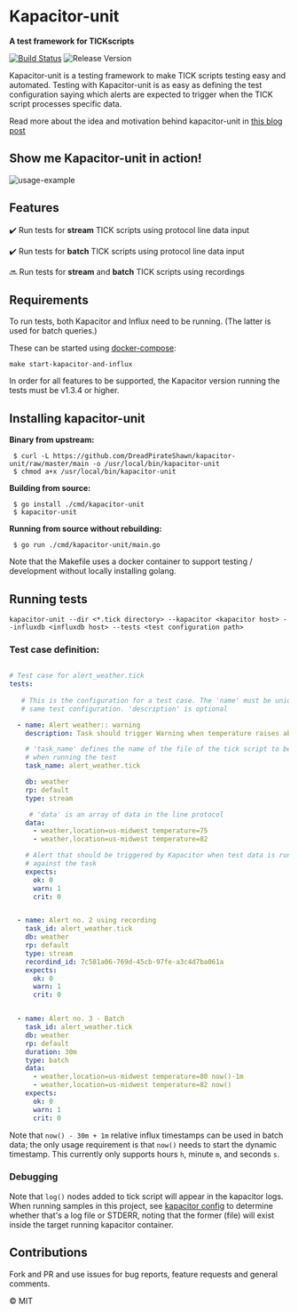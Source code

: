 # Kapacitor-unit

**A test framework for TICKscripts**

[![Build Status](https://travis-ci.org/DreadPirateShawn/kapacitor-unit.svg?branch=master)](https://travis-ci.org/DreadPirateShawn/kapacitor-unit) ![Release Version](https://img.shields.io/badge/release-0.8-blue.svg)


Kapacitor-unit is a testing framework to make TICK scripts testing easy and
automated. Testing with Kapacitor-unit is as easy as defining the test configuration saying which alerts are expected to trigger when the TICK script processes specific data. 


Read more about the idea and motivation behind kapacitor-unit in 
[this blog post](http://www.gpestana.com/blog/kapacitor-unit/)


## Show me Kapacitor-unit in action!
![usage-example](https://media.giphy.com/media/xT0xetJEkloDtbVHSU/giphy.gif)


## Features

:heavy_check_mark: Run tests for **stream** TICK scripts using protocol line data input 

:heavy_check_mark: Run tests for **batch** TICK scripts using protocol line data input 

:soon: Run tests for **stream** and **batch** TICK scripts using recordings 


## Requirements

To run tests, both Kapacitor and Influx need to be running. (The latter is used for batch queries.)

These can be started using [docker-compose](https://docs.docker.com/compose/install/):
```
make start-kapacitor-and-influx
```

In order for all features to be supported, the Kapacitor version running the tests must be v1.3.4 or higher.

## Installing kapacitor-unit

**Binary from upstream:**
```
 $ curl -L https://github.com/DreadPirateShawn/kapacitor-unit/raw/master/main -o /usr/local/bin/kapacitor-unit
 $ chmod a+x /usr/local/bin/kapacitor-unit
```

**Building from source:**
```
 $ go install ./cmd/kapacitor-unit
 $ kapacitor-unit
```

**Running from source without rebuilding:**
```
 $ go run ./cmd/kapacitor-unit/main.go
```

Note that the Makefile uses a docker container to support testing / development
without locally installing golang.

## Running tests

```
kapacitor-unit --dir <*.tick directory> --kapacitor <kapacitor host> --influxdb <influxdb host> --tests <test configuration path>
```

### Test case definition:

```yaml

# Test case for alert_weather.tick
tests:
  
   # This is the configuration for a test case. The 'name' must be unique in the
   # same test configuration. 'description' is optional

  - name: Alert weather:: warning
    description: Task should trigger Warning when temperature raises about 80 

    # 'task_name' defines the name of the file of the tick script to be loaded
    # when running the test
    task_name: alert_weather.tick

    db: weather
    rp: default 
    type: stream

     # 'data' is an array of data in the line protocol
    data:
      - weather,location=us-midwest temperature=75
      - weather,location=us-midwest temperature=82

    # Alert that should be triggered by Kapacitor when test data is running 
    # against the task
    expects:
      ok: 0
      warn: 1
      crit: 0


  - name: Alert no. 2 using recording
    task_id: alert_weather.tick
    db: weather
    rp: default 
    type: stream
    recordind_id: 7c581a06-769d-45cb-97fe-a3c4d7ba061a
    expects:
      ok: 0
      warn: 1
      crit: 0


  - name: Alert no. 3 - Batch
    task_id: alert_weather.tick
    db: weather
    rp: default 
    duration: 30m
    type: batch
    data:
      - weather,location=us-midwest temperature=80 now()-1m
      - weather,location=us-midwest temperature=82 now()
    expects:
      ok: 0
      warn: 1
      crit: 0

```  

Note that `now() - 30m + 1m` relative influx timestamps can be used in batch data;
the only usage requirement is that `now()` needs to start the dynamic timestamp.
This currently only supports hours `h`, minute `m`, and seconds `s`.

### Debugging

Note that `log()` nodes added to tick script will appear in the kapacitor logs.
When running samples in this project, see [kapacitor config](infra/kapacitor/kapacitor.conf)
to determine whether that's a log file or STDERR, noting that the former (file)
will exist inside the target running kapacitor container.

## Contributions

Fork and PR and use issues for bug reports, feature requests and general comments.

:copyright: MIT
